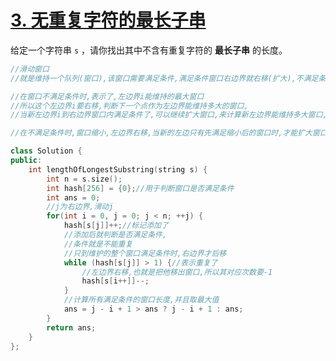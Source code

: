 # [3. 无重复字符的最长子串](https://leetcode.cn/problems/longest-substring-without-repeating-characters/)

给定一个字符串 `s` ，请你找出其中不含有重复字符的 **最长子串** 的长度。

 ~~~c++
 //滑动窗口
 //就是维持一个队列(窗口),该窗口需要满足条件,满足条件窗口右边界就右移(扩大),不满足条件,左边界就右移,直到满足条件
 
 //在窗口不满足条件时,表示了,左边界i能维持的最大窗口
 //所以这个左边界i要右移,判断下一个点作为左边界能维持多大的窗口,
 //当新左边界i到右边界窗口内满足条件了,可以继续扩大窗口,来计算新左边界能维持多大窗口,以此类推
 
 //在不满足条件时,窗口缩小,左边界右移,当新的左边只有先满足缩小后的窗口时,才能扩大窗口看新扩进来的右边界,左边界是否满足
 
 ~~~

~~~c++
class Solution {
public:
    int lengthOfLongestSubstring(string s) {
        int n = s.size();
        int hash[256] = {0};//用于判断窗口是否满足条件
        int ans = 0;
        //j为右边界,滑动j
        for(int i = 0, j = 0; j < n; ++j) {
            hash[s[j]]++;//标记添加了
            //添加后就判断是否满足条件,
            //条件就是不能重复
            //只到维护的整个窗口满足条件时,右边界才后移
            while (hash[s[j]] > 1) {//表示重复了
                //左边界右移,也就是把他移出窗口,所以其对应次数要-1
                hash[s[i++]]--;
            }
            //计算所有满足条件的窗口长度,并且取最大值
            ans = j - i + 1 > ans ? j - i + 1 : ans;
        }
        return ans;
    }
};
~~~


